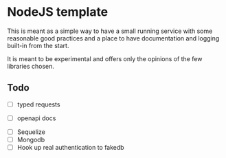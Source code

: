 # NodeJS template

This is meant as a simple way to have a small running service with some
reasonable good practices and a place to have documentation and logging
built-in from the start.

It is meant to be experimental and offers only the opinions of the few
libraries chosen.

## Todo

- [ ] typed requests
- [ ] openapi docs


<!-- space for database storage -->
- [ ] Sequelize
- [ ] Mongodb
- [ ] Hook up real authentication to fakedb
